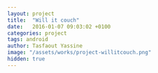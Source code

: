 ```yaml
---
layout: project
title:  "Will it couch"
date:   2016-01-07 09:03:02 +0100
categories: project
tags: android
author: Tasfaout Yassine
image: "/assets/works/project-willitcouch.png"
hidden: true
---
```

